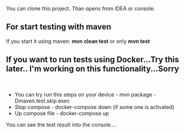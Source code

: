 You can clone this project. Than opens from IDEA or console.
</br>
<h2>For start testing with maven</h2>
If you start it using maven: <b>mvn clean test</b> or only <b>mvn test</b>
</br>
<h2>If you want to run tests using Docker...Try this later.. I'm working on this functionality...Sorry</h2>
</br>
<ul>
    <li>You can try run this steps on your device - mvn package -Dmaven.test.skip.exec </li>
    <li>Stop compose - docker-compose down (if some one is activated) </li>
    <li>Up compose file - docker-compose up</li>
</ul>
You can see the test result into the console....

